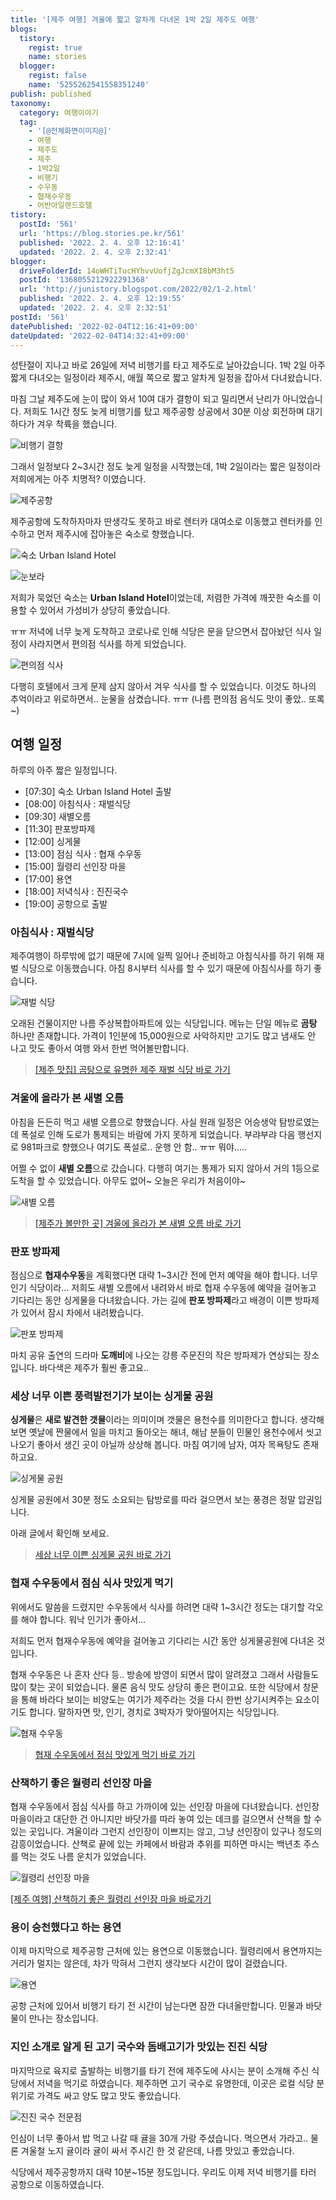 ```yaml
---
title: '[제주 여행] 겨울에 짧고 알차게 다녀온 1박 2일 제주도 여행'
blogs:
  tistory:
    regist: true
    name: stories
  blogger:
    regist: false
    name: '5255262541558351240'
publish: published
taxonomy:
  category: 여행이야기
  tag:
    - '[@전체화면이미지@]'
    - 여행
    - 제주도
    - 제주
    - 1박2일
    - 비행기
    - 수우동
    - 협재수우동
    - 어반아일랜드호텔
tistory:
  postId: '561'
  url: 'https://blog.stories.pe.kr/561'
  published: '2022. 2. 4. 오후 12:16:41'
  updated: '2022. 2. 4. 오후 2:32:41'
blogger:
  driveFolderId: 14oWHTiTucHYhvvUofjZgJcmXI8bM3ht5
  postId: '1368055212922291368'
  url: 'http://junistory.blogspot.com/2022/02/1-2.html'
  published: '2022. 2. 4. 오후 12:19:55'
  updated: '2022. 2. 4. 오후 2:32:51'
postId: '561'
datePublished: '2022-02-04T12:16:41+09:00'
dateUpdated: '2022-02-04T14:32:41+09:00'
---
```


성탄절이 지나고 바로 26일에 저녁 비행기를 타고 제주도로 날아갔습니다. 1박 2일 아주 짧게 다녀오는 일정이라 제주시, 애월 쪽으로 짧고 알차게 일정을 잡아서 다녀왔습니다.

마침 그날 제주도에 눈이 많이 와서 10여 대가 결항이 되고 밀리면서 난리가 아니었습니다. 저희도 1시간 정도 늦게 비행기를 탔고 제주공항 상공에서 30분 이상 회전하며 대기하다가 겨우 착륙을 했습니다.

![비행기 결항](./images/njo2_20211226_173318-01.jpeg)

그래서 일정보다 2~3시간 정도 늦게 일정을 시작했는데, 1박 2일이라는 짧은 일정이라 저희에게는 아주 치명적? 이였습니다.

![제주공항](./images/njo2_1640796208837-0-01.jpeg)

제주공항에 도착하자마자 딴생각도 못하고 바로 렌터카 대여소로 이동했고 렌터카를 인수하고 먼저 제주시에 잡아놓은 숙소로 향했습니다.

![숙소 Urban Island Hotel](./images/njo2_1640796208837-9-01.jpeg)

![눈보라](./images/njo2_20211226_222554-01.jpeg)

저희가 묵었던 숙소는 **Urban Island Hotel**이었는데, 저렴한 가격에 깨끗한 숙소를 이용할 수 있어서 가성비가 상당히 좋았습니다.

ㅠㅠ 저녁에 너무 늦게 도착하고 코로나로 인해 식당은 문을 닫으면서 잡아놨던 식사 일정이 사라지면서 편의점 식사를 하게 되었습니다.

![편의점 식사](./images/njo2_20211226_225532-01.jpeg)

다행히 호텔에서 크게 문제 삼지 않아서 겨우 식사를 할 수 있었습니다. 이것도 하나의 추억이라고 위로하면서.. 눈물을 삼켰습니다. ㅠㅠ (나름 편의점 음식도 맛이 좋았.. 또록~)

## 여행 일정

하루의 아주 짧은 일정입니다.

- [07:30] 숙소 Urban Island Hotel 출발
- [08:00] 아침식사 : 재벌식당
- [09:30] 새별오름
- [11:30] 판포방파제
- [12:00] 싱게물
- [13:00] 점심 식사 : 협재 수우동
- [15:00] 월령리 선인장 마을
- [17:00] 용연
- [18:00] 저녁식사 : 진진국수
- [19:00] 공항으로 출발

### 아침식사 : 재벌식당

제주여행이 하루밖에 없기 때문에 7시에 일찍 일어나 준비하고 아침식사를 하기 위해 재벌 식당으로 이동했습니다. 아침 8시부터 식사를 할 수 있기 때문에 아침식사를 하기 좋습니다.

![재벌 식당](./images/njo2_20211227_081754-01.jpeg)

오래된 건물이지만 나름 주상복합아파트에 있는 식당입니다. 메뉴는 단일 메뉴로 **곰탕** 하나만 존재합니다. 가격이 1인분에 15,000원으로 사악하지만 고기도 많고 냄새도 안 나고 맛도 좋아서 여행 와서 한번 먹어볼만합니다.

> [[제주 맛집] 곰탕으로 유명한 제주 재벌 식당 바로 가기](https://blog.stories.pe.kr/559)

### 겨울에 올라가 본 새별 오름

아침을 든든히 먹고 새별 오름으로 향했습니다. 사실 원래 일정은 어승생악 탐방로였는데 폭설로 인해 도로가 통제되는 바람에 가지 못하게 되었습니다. 부랴부랴 다음 행선지로 981파크로 향했으나 여기도 폭설로.. 운행 안 함.. ㅠㅠ 뭐야.....

어쩔 수 없이 **새별 오름**으로 갔습니다. 다행히 여기는 통제가 되지 않아서 거의 1등으로 도착을 할 수 있었습니다. 아무도 없어~ 오늘은 우리가 처음이야~

![새별 오름](./images/njo2_20211227_095101-01.jpeg)

> [[제주가 볼만한 곳] 겨울에 올라가 본 새별 오름 바로 가기](https://blog.stories.pe.kr/562)

### 판포 방파제

점심으로 **협재수우동**을 계획했다면 대략 1~3시간 전에 먼저 예약을 해야 합니다. 너무 인기 식당이라... 저희도 새별 오름에서 내려와서 바로 협재 수우동에 예약을 걸어놓고 기다리는 동안 싱게물을 다녀왔습니다. 가는 길에 **판포 방파제**라고 배경이 이쁜 방파제가 있어서 잠시 차에서 내려봤습니다.

![판포 방파제](./images/njo2_20211227_114324-01.jpeg)

마치 공유 출연의 드라마 **도깨비**에 나오는 강릉 주문진의 작은 방파제가 연상되는 장소입니다. 바다색은 제주가 훨씬 좋고요..

### 세상 너무 이쁜 풍력발전기가 보이는 싱게물 공원

**싱게물**은 **새로 발견한 갯물**이라는 의미이며 갯물은 용천수를 의미한다고 합니다. 생각해 보면 옛날에 짠물에서 일을 마치고 돌아오는 해녀, 해남 분들이 민물인 용천수에서 씻고 나오기 좋아서 생긴 곳이 아닐까 상상해 봅니다. 마침 여기에 남자, 여자 목욕탕도 존재하고요.

![싱게물 공원](./images/njo2_20211227_120036-01.jpeg)

싱게물 공원에서 30분 정도 소요되는 탐방로를 따라 걸으면서 보는 풍경은 정말 압권입니다.

아래 글에서 확인해 보세요.

> [세상 너무 이쁜 싱게물 공원 바로 가기](https://blog.stories.pe.kr/563)

### 협재 수우동에서 점심 식사 맛있게 먹기

위에서도 말씀을 드렸지만 수우동에서 식사를 하려면 대략 1~3시간 정도는 대기할 각오를 해야 합니다. 워낙 인기가 좋아서...

저희도 먼저 협재수우동에 예약을 걸어놓고 기다리는 시간 동안 싱게물공원에 다녀온 것입니다.

협재 수우동은 나 혼자 산다 등.. 방송에 방영이 되면서 많이 알려졌고 그래서 사람들도 많이 찾는 곳이 되었습니다. 물론 음식 맛도 상당히 좋은 편이고요. 또한 식당에서 창문을 통해 바라다 보이는 비양도는 여기가 제주라는 것을 다시 한번 상기시켜주는 요소이기도 합니다. 말하자면 맛, 인기, 경치로 3박자가 맞아떨어지는 식당입니다.

![협재 수우동](./images/njo2_20211227_132743-01.jpeg)

> [협재 수우동에서 점심 맛있게 먹기 바로 가기](https://blog.stories.pe.kr/560)

### 산책하기 좋은 월령리 선인장 마을

협재 수우동에서 점심 식사를 하고 가까이에 있는 선인장 마을에 다녀왔습니다. 선인장 마을이라고 대단한 건 아니지만 바닷가를 따라 놓여 있는 데크를 걸으면서 산책을 할 수 있는 곳입니다. 겨울이라 그런지 선인장이 이쁘지는 않고, 그냥 선인장이 있구나 정도의 감흥이었습니다. 산책로 끝에 있는 카페에서 바람과 추위를 피하면 마시는 백년초 주스를 먹는 것도 나름 운치가 있었습니다.

![월령리 선인장 마을](./images/njo2_20211227_145254-01.jpeg)

[[제주 여행] 산책하기 좋은 월령리 선인장 마을 바로가기 ](https://blog.stories.pe.kr/564)

### 용이 승천했다고 하는 용연

이제 마지막으로 제주공항 근처에 있는 용연으로 이동했습니다. 월령리에서 용연까지는 거리가 멀지는 않은데, 차가 막혀서 그런지 생각보다 시간이 많이 걸렸습니다.

![용연](./images/njo2_20211227_170359-01.jpeg)

공항 근처에 있어서 비행기 타기 전 시간이 남는다면 잠깐 다녀올만합니다. 민물과 바닷물이 만나는 장소입니다.

### 지인 소개로 알게 된 고기 국수와 돔배고기가 맛있는 진진 식당

마지막으로 육지로 출발하는 비행기를 타기 전에 제주도에 사시는 분이 소개해 주신 식당에서 저녁을 먹기로 하였습니다. 제주하면 고기 국수로 유명한데, 이곳은 로컬 식당 분위기로 가격도 싸고 양도 많고 맛도 좋았습니다.

![진진 국수 전문점](./images/njo2_20211227_175809-01.jpeg)

인심이 너무 좋아서 밥 먹고 나갈 때 귤을 30개 가랑 주셨습니다. 먹으면서 가라고.. 물론 겨울철 노지 귤이라 귤이 싸서 주시긴 한 것 같은데, 나름 맛있고 좋았습니다.

식당에서 제주공항까지 대략 10분~15분 정도입니다. 우리도 이제 저녁 비행기를 타러 공항으로 이동하였습니다.
